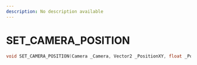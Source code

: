 ```yaml
---
description: No description available 
---
```


# SET_CAMERA_POSITION

```cpp
void SET_CAMERA_POSITION(Camera _Camera, Vector2 _PositionXY, float _PositionZ);
```